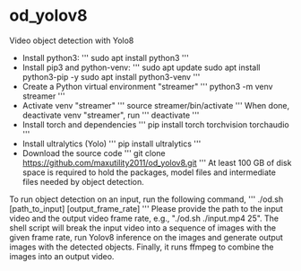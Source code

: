 # od_yolov8
Video object detection with Yolo8

- Install python3: 
'''
sudo apt install python3
'''
- Install pip3 and python-venv:
'''
sudo apt update
sudo apt install python3-pip -y
sudo apt install python3-venv
'''
- Create a Python virtual environment "streamer"
'''
python3 -m venv streamer
''' 
- Activate venv "streamer"
'''
source streamer/bin/activate
'''
When done, deactivate venv "streamer", run
'''
deactivate
'''
- Install torch and dependencies
'''
pip install torch torchvision torchaudio
'''
- Install ultralytics (Yolo)
'''
pip install ultralytics
'''
- Download the source code
'''
git clone https://github.com/maxutility2011/od_yolov8.git
'''
At least 100 GB of disk space is required to hold the packages, model files and intermediate files needed by object detection.

To run object detection on an input, run the following command,
'''
./od.sh [path_to_input] [output_frame_rate]
'''
Please provide the path to the input video and the output video frame rate, e.g., "./od.sh ./input.mp4 25". The shell script will break the input video into a sequence of images with the given frame rate, run Yolov8 inference on the images and generate output images with the detected objects. Finally, it runs ffmpeg to combine the images into an output video. 